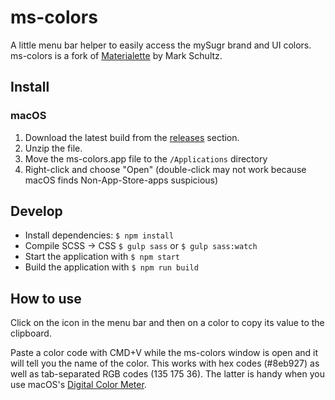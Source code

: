 # ms-colors

A little menu bar helper to easily access the mySugr brand and UI colors. ms-colors is a fork of [Materialette](https://github.com/mike-schultz/materialette/) by Mark Schultz.

## Install

### macOS
1. Download the latest build from the [releases](https://github.com/bildlich/materialette/releases) section.
2. Unzip the file.
3. Move the ms-colors.app file to the `/Applications` directory
4. Right-click and choose "Open" (double-click may not work because macOS finds Non-App-Store-apps suspicious)

## Develop
* Install dependencies: `$ npm install`
* Compile SCSS -> CSS `$ gulp sass` or `$ gulp sass:watch`
* Start the application with `$ npm start `
* Build the application with  `$ npm run build`

## How to use

Click on the icon in the menu bar and then on a color to copy its value to the clipboard.

Paste a color code with CMD+V while the ms-colors window is open and it will tell you the name of the color. This works with hex codes (#8eb927) as well as tab-separated RGB codes (135 175 36). The latter is handy when you use macOS's [Digital Color Meter](https://en.wikipedia.org/wiki/DigitalColor_Meter).

